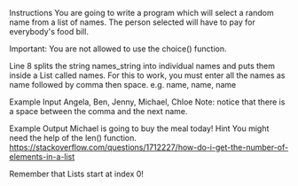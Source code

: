 Instructions
You are going to write a program which will select a random name from a list of names. The person selected will have to pay for everybody's food bill.

Important: You are not allowed to use the choice() function.

Line 8 splits the string names_string into individual names and puts them inside a List called names. For this to work, you must enter all the names as name followed by comma then space. e.g. name, name, name

Example Input
Angela, Ben, Jenny, Michael, Chloe
Note: notice that there is a space between the comma and the next name.

Example Output
Michael is going to buy the meal today!
Hint
You might need the help of the len() function.
https://stackoverflow.com/questions/1712227/how-do-i-get-the-number-of-elements-in-a-list

Remember that Lists start at index 0!